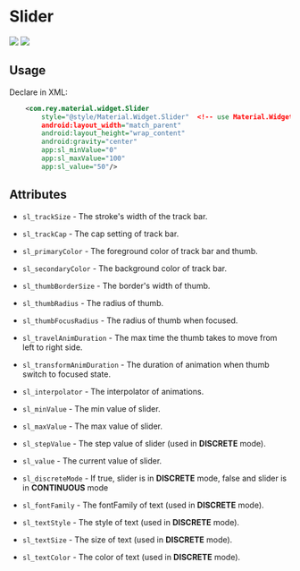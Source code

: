 Slider
=====================

![](https://github.com/rey5137/Material/raw/master/image/slider_continuous.gif)
![](https://github.com/rey5137/Material/raw/master/image/slider_discrete.gif)

Usage
------------
  Declare in XML:

```xml
    <com.rey.material.widget.Slider
        style="@style/Material.Widget.Slider"  <!-- use Material.Widget.Slider.Discrete style for discrete mode -->
        android:layout_width="match_parent"
        android:layout_height="wrap_content"
        android:gravity="center"
        app:sl_minValue="0"
        app:sl_maxValue="100"
        app:sl_value="50"/>
```
   

Attributes
------------

* `sl_trackSize` - The stroke's width of the track bar.

* `sl_trackCap` - The cap setting of track bar.

* `sl_primaryColor` - The foreground color of track bar and thumb.

* `sl_secondaryColor` - The background color of track bar.

* `sl_thumbBorderSize` - The border's width of thumb.

* `sl_thumbRadius` - The radius of thumb.

* `sl_thumbFocusRadius` - The radius of thumb when focused.

* `sl_travelAnimDuration` - The max time the thumb takes to move from left to right side.

* `sl_transformAnimDuration` - The duration of animation when thumb switch to focused state.

* `sl_interpolator` - The interpolator of animations.

* `sl_minValue` - The min value of slider.

* `sl_maxValue` - The max value of slider.

* `sl_stepValue` - The step value of slider (used in **DISCRETE** mode).

* `sl_value` - The current value of slider.

* `sl_discreteMode` - If true, slider is in **DISCRETE** mode, false and slider is in **CONTINUOUS** mode

* `sl_fontFamily` - The fontFamily of text (used in **DISCRETE** mode).

* `sl_textStyle` - The style of text (used in **DISCRETE** mode).

* `sl_textSize` - The size of text (used in **DISCRETE** mode).

* `sl_textColor` - The color of text (used in **DISCRETE** mode).